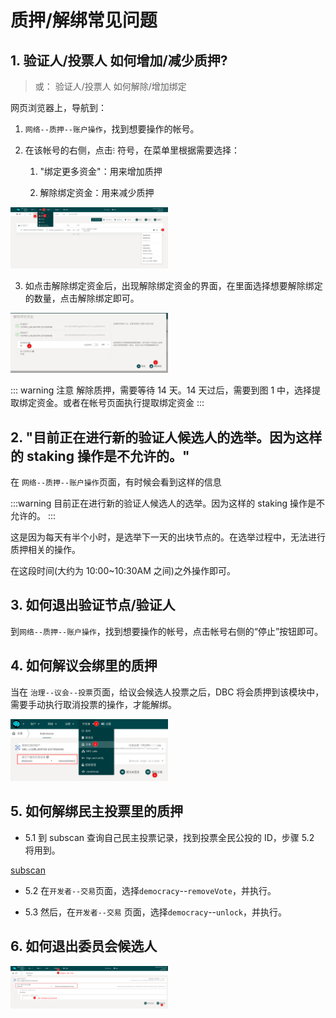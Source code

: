 # 质押/解绑常见问题

## 1. 验证人/投票人 如何增加/减少质押?

> 或： 验证人/投票人 如何解除/增加绑定

网页浏览器上，导航到：

1. `网络--质押--账户操作`，找到想要操作的帐号。

2. 在该帐号的右侧，点击`⁝` 符号，在菜单里根据需要选择：

   1. "绑定更多资金"：用来增加质押

   2. 解除绑定资金：用来减少质押

 <img src="./assets/common_questions.assets/staking_action.png" width="50%" height="50%">

3. 如点击解除绑定资金后，出现解除绑定资金的界面，在里面选择想要解除绑定的数量，点击解除绑定即可。

 <img src="./assets/common_questions.assets/unbond.png" width="50%" height="50%">

::: warning 注意
解除质押，需要等待 14 天。14 天过后，需要到图 1 中，选择提取绑定资金。或者在帐号页面执行提取绑定资金
:::

## 2. "目前正在进行新的验证人候选人的选举。因为这样的 staking 操作是不允许的。"

在 `网络--质押--账户操作`页面，有时候会看到这样的信息

:::warning
目前正在进行新的验证人候选人的选举。因为这样的 staking 操作是不允许的。
:::

这是因为每天有半个小时，是选举下一天的出块节点的。在选举过程中，无法进行质押相关的操作。

在这段时间(大约为 10:00~10:30AM 之间)之外操作即可。

## 3. 如何退出验证节点/验证人

到`网络--质押--账户操作`，找到想要操作的帐号，点击帐号右侧的“停止”按钮即可。

## 4. 如何解议会绑里的质押

当在 `治理--议会--投票`页面，给议会候选人投票之后，DBC 将会质押到该模块中，需要手动执行取消投票的操作，才能解绑。

 <img src="./assets/common_questions.assets/remove_council_voting.png" width="50%" height="50%">

## 5. 如何解绑民主投票里的质押

- 5.1 到 subscan 查询自己民主投票记录，找到投票全民公投的 ID，步骤 5.2 将用到。

[subscan](https://dbc.subscan.io)

- 5.2 在`开发者--交易`页面，选择`democracy`--`removeVote`，并执行。

- 5.3 然后，在`开发者--交易` 页面，选择`democracy`--`unlock`，并执行。

## 6. 如何退出委员会候选人

<img src="./assets/common_questions.assets/exit_candidate.png" width="50%" height="50%">
